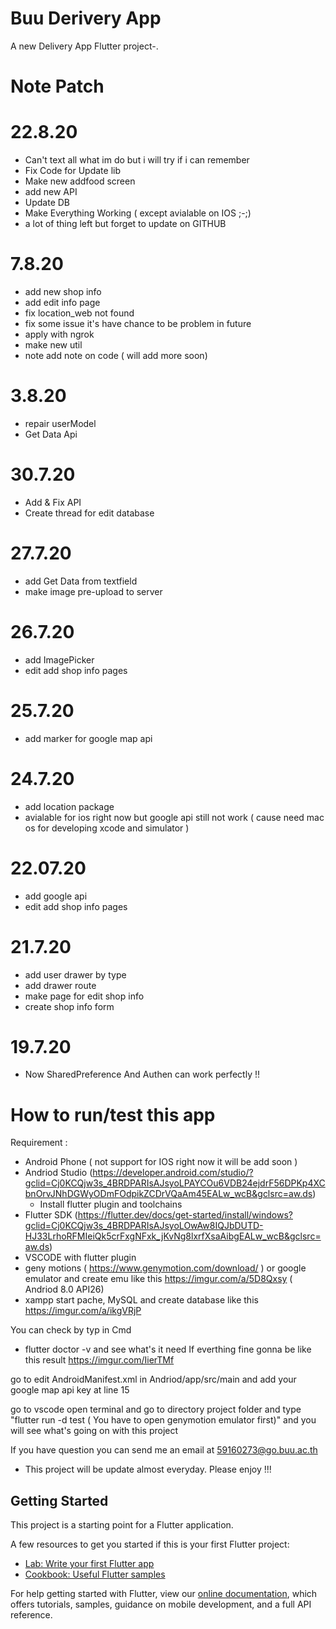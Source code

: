 # Buu Derivery App

 A new Delivery App Flutter project-.
 
# Note Patch
# 22.8.20
- Can't text all what im do but i will try if i can remember
- Fix Code for Update lib
- Make new addfood screen 
- add new API
- Update DB
- Make Everything Working ( except avialable on IOS ;-;)
- a lot of thing left but forget to update on GITHUB

# 7.8.20
 - add new shop info
 - add edit info page
 - fix location_web not found
 - fix some issue it's have chance to be problem in future
 - apply with ngrok
 - make new util
 - note add note on code ( will add more soon)

 # 3.8.20
  - repair userModel 
  - Get Data Api
 # 30.7.20
 - Add & Fix API
 - Create thread for edit database
 # 27.7.20
 - add Get Data from textfield 
 - make image pre-upload to server
 # 26.7.20
 - add ImagePicker
 - edit add shop info pages
 # 25.7.20
 - add marker for google map api
 # 24.7.20
 - add location package 
 - avialable for ios right now but google api still not work ( cause need mac os for developing xcode and simulator )
 # 22.07.20
 - add google api 
 - edit add shop info pages

 # 21.7.20
  - add user drawer by type
  - add drawer route
  - make page for edit shop info 
  - create shop info form
 # 19.7.20
  - Now SharedPreference And Authen can work perfectly !!

# How to run/test this app
  Requirement : 
  - Android Phone ( not support for IOS right now it will be add soon )
  - Andriod Studio (https://developer.android.com/studio/?gclid=Cj0KCQjw3s_4BRDPARIsAJsyoLPAYCOu6VDB24ejdrF56DPKp4XCbnOrvJNhDGWyODmFOdpikZCDrVQaAm45EALw_wcB&gclsrc=aw.ds)
    - Install flutter plugin and toolchains
  - Flutter SDK (https://flutter.dev/docs/get-started/install/windows?gclid=Cj0KCQjw3s_4BRDPARIsAJsyoLOwAw8IQJbDUTD-HJ33LrhoRFMIeiQk5crFxgNFxk_jKvNg8lxrfXsaAibgEALw_wcB&gclsrc=aw.ds)
  - VSCODE with flutter plugin
  - geny motions ( https://www.genymotion.com/download/ ) or google emulator and create emu like this https://imgur.com/a/5D8Qxsy ( Andriod 8.0 API26)
  - xampp start pache, MySQL and create database like this https://imgur.com/a/ikgVRjP 
  
  
  You can check by typ in Cmd
  - flutter doctor -v and see what's it need
  If everthing fine gonna be like this result
  https://imgur.com/IierTMf
  
  go to edit AndroidManifest.xml in Andriod/app/src/main and add your google map api key at line 15
  
  go to vscode open terminal and go to directory project folder and type "flutter run -d test ( You have to open genymotion emulator first)"
  and you will see what's going on with this project
  
  If you have question you can send me an email at 59160273@go.buu.ac.th 
   - This project will be update almost everyday. Please enjoy !!!



## Getting Started

This project is a starting point for a Flutter application.

A few resources to get you started if this is your first Flutter project:

- [Lab: Write your first Flutter app](https://flutter.dev/docs/get-started/codelab)
- [Cookbook: Useful Flutter samples](https://flutter.dev/docs/cookbook)

For help getting started with Flutter, view our
[online documentation](https://flutter.dev/docs), which offers tutorials,
samples, guidance on mobile development, and a full API reference.
